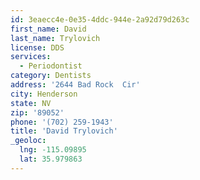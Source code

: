 ```yaml
---
id: 3eaecc4e-0e35-4ddc-944e-2a92d79d263c
first_name: David
last_name: Trylovich
license: DDS
services:
  - Periodontist
category: Dentists
address: '2644 Bad Rock  Cir'
city: Henderson
state: NV
zip: '89052'
phone: '(702) 259-1943'
title: 'David Trylovich'
_geoloc:
  lng: -115.09895
  lat: 35.979863
---
```


